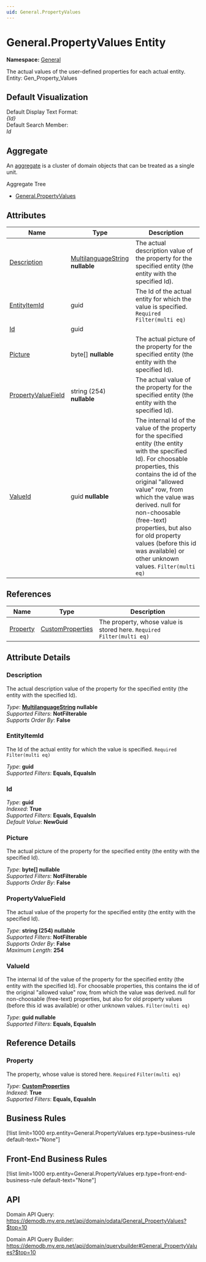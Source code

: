 ```yaml
---
uid: General.PropertyValues
---
```

# General.PropertyValues Entity

**Namespace:** [General](General.md)  

The actual values of the user-defined properties for each actual entity. Entity: Gen_Property_Values

## Default Visualization
Default Display Text Format:  
_{Id}_  
Default Search Member:  
_Id_  

## Aggregate
An [aggregate](https://docs.erp.net/tech/advanced/concepts/aggregates.html) is a cluster of domain objects that can be treated as a single unit.  

Aggregate Tree  
* [General.PropertyValues](General.PropertyValues.md)  

## Attributes

| Name | Type | Description |
| ---- | ---- | --- |
| [Description](General.PropertyValues.md#description) | [MultilanguageString](../data-types.md#multilanguagestring) __nullable__ | The actual description value of the property for the specified entity (the entity with the specified Id). 
| [EntityItemId](General.PropertyValues.md#entityitemid) | guid | The Id of the actual entity for which the value is specified. `Required` `Filter(multi eq)` 
| [Id](General.PropertyValues.md#id) | guid |  
| [Picture](General.PropertyValues.md#picture) | byte[] __nullable__ | The actual picture of the property for the specified entity (the entity with the specified Id). 
| [PropertyValueField](General.PropertyValues.md#propertyvaluefield) | string (254) __nullable__ | The actual value of the property for the specified entity (the entity with the specified Id). 
| [ValueId](General.PropertyValues.md#valueid) | guid __nullable__ | The internal Id of the value of the property for the specified entity (the entity with the specified Id). For choosable properties, this contains the id of the original "allowed value" row, from which the value was derived. null for non-choosable (free-text) properties, but also for old property values (before this id was available) or other unknown values. `Filter(multi eq)` 

## References

| Name | Type | Description |
| ---- | ---- | --- |
| [Property](General.PropertyValues.md#property) | [CustomProperties](General.CustomProperties.md) | The property, whose value is stored here. `Required` `Filter(multi eq)` |


## Attribute Details

### Description

The actual description value of the property for the specified entity (the entity with the specified Id).

_Type_: **[MultilanguageString](../data-types.md#multilanguagestring) __nullable__**  
_Supported Filters_: **NotFilterable**  
_Supports Order By_: **False**  

### EntityItemId

The Id of the actual entity for which the value is specified. `Required` `Filter(multi eq)`

_Type_: **guid**  
_Supported Filters_: **Equals, EqualsIn**  

### Id

_Type_: **guid**  
_Indexed_: **True**  
_Supported Filters_: **Equals, EqualsIn**  
_Default Value_: **NewGuid**  

### Picture

The actual picture of the property for the specified entity (the entity with the specified Id).

_Type_: **byte[] __nullable__**  
_Supported Filters_: **NotFilterable**  
_Supports Order By_: **False**  

### PropertyValueField

The actual value of the property for the specified entity (the entity with the specified Id).

_Type_: **string (254) __nullable__**  
_Supported Filters_: **NotFilterable**  
_Supports Order By_: **False**  
_Maximum Length_: **254**  

### ValueId

The internal Id of the value of the property for the specified entity (the entity with the specified Id). For choosable properties, this contains the id of the original "allowed value" row, from which the value was derived. null for non-choosable (free-text) properties, but also for old property values (before this id was available) or other unknown values. `Filter(multi eq)`

_Type_: **guid __nullable__**  
_Supported Filters_: **Equals, EqualsIn**  


## Reference Details

### Property

The property, whose value is stored here. `Required` `Filter(multi eq)`

_Type_: **[CustomProperties](General.CustomProperties.md)**  
_Indexed_: **True**  
_Supported Filters_: **Equals, EqualsIn**  



## Business Rules

[!list limit=1000 erp.entity=General.PropertyValues erp.type=business-rule default-text="None"]

## Front-End Business Rules

[!list limit=1000 erp.entity=General.PropertyValues erp.type=front-end-business-rule default-text="None"]

## API

Domain API Query:
<https://demodb.my.erp.net/api/domain/odata/General_PropertyValues?$top=10>

Domain API Query Builder:
<https://demodb.my.erp.net/api/domain/querybuilder#General_PropertyValues?$top=10>

